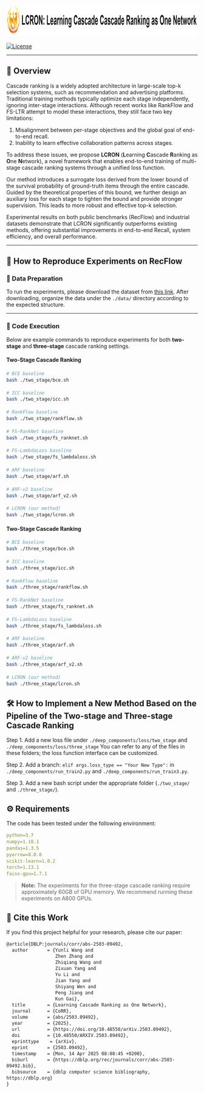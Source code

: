 # <img src="./images/lcron.png" width="2400" height="80" style="vertical-align: middle; display: inline-block;">

[![License](https://img.shields.io/badge/license-CC%20BY--SA%204.0-green)](https://github.com/RecFlow-nips24/RecFlow-nips24/blob/main/LICENSE)

---

## 📘 Overview

Cascade ranking is a widely adopted architecture in large-scale top-k selection systems, such as recommendation and advertising platforms. Traditional training methods typically optimize each stage independently, ignoring inter-stage interactions. Although recent works like RankFlow and FS-LTR attempt to model these interactions, they still face two key limitations:
1) Misalignment between per-stage objectives and the global goal of end-to-end recall.
2) Inability to learn effective collaboration patterns across stages.

To address these issues, we propose **LCRON** (**L**earning **C**ascade **R**anking as **O**ne **N**etwork), a novel framework that enables end-to-end training of multi-stage cascade ranking systems through a unified loss function.

Our method introduces a surrogate loss derived from the lower bound of the survival probability of ground-truth items through the entire cascade. Guided by the theoretical properties of this bound, we further design an auxiliary loss for each stage to tighten the bound and provide stronger supervision. This leads to more robust and effective top-k selection.

Experimental results on both public benchmarks (RecFlow) and industrial datasets demonstrate that LCRON significantly outperforms existing methods, offering substantial improvements in end-to-end Recall, system efficiency, and overall performance.

---

## 🔁 How to Reproduce Experiments on RecFlow

### 📁 Data Preparation

To run the experiments, please download the dataset from [this link](https://rec.ustc.edu.cn/share/883adf20-7e44-11ef-90e2-9beaf2bdc778). After downloading, organize the data under the `./data/` directory according to the expected structure.

---

### 🧪 Code Execution

Below are example commands to reproduce experiments for both **two-stage** and **three-stage** cascade ranking settings.

#### Two-Stage Cascade Ranking

```bash
# BCE baseline
bash ./two_stage/bce.sh

# ICC baseline
bash ./two_stage/icc.sh

# RankFlow baseline
bash ./two_stage/rankflow.sh

# FS-RankNet baseline
bash ./two_stage/fs_ranknet.sh

# FS-LambdaLoss baseline
bash ./two_stage/fs_lambdaloss.sh

# ARF baseline
bash ./two_stage/arf.sh

# ARF-v2 baseline
bash ./two_stage/arf_v2.sh

# LCRON (our method)
bash ./two_stage/lcron.sh
```


#### Two-Stage Cascade Ranking

```bash
# BCE baseline
bash ./three_stage/bce.sh

# ICC baseline
bash ./three_stage/icc.sh

# RankFlow baseline
bash ./three_stage/rankflow.sh

# FS-RankNet baseline
bash ./three_stage/fs_ranknet.sh

# FS-LambdaLoss baseline
bash ./three_stage/fs_lambdaloss.sh

# ARF baseline
bash ./three_stage/arf.sh

# ARF-v2 baseline
bash ./three_stage/arf_v2.sh

# LCRON (our method)
bash ./three_stage/lcron.sh
```

## 🛠️ How to Implement a New Method Based on the Pipeline of the Two-stage and Three-stage Cascade Ranking

Step 1. Add a new loss file under ```./deep_components/loss/two_stage``` and ```./deep_components/loss/three_stage``` You can refer to any of the files in these folders; the loss function interface can be customized.

Step 2. Add a branch: ```elif args.loss_type == "Your New Type":``` in ```./deep_components/run_train2.py``` and ```./deep_components/run_train3.py```.

Step 3. Add a new bash script under the appropriate folder (```./two_stage/``` and ```./three_stage/```).

## ⚙️ Requirements
The code has been tested under the following environment:

```yaml
python=3.7
numpy=1.18.1
pandas=1.3.5
pyarrow=8.0.0
scikit-learn=1.0.2
torch=1.13.1
faiss-gpu=1.7.1
```

> **Note:** The experiments for the three-stage cascade ranking require approximately 60GB of GPU memory. We recommend running these experiments on A800 GPUs.

## 📎 Cite this Work

If you find this project helpful for your research, please cite our paper:

```
@article{DBLP:journals/corr/abs-2503-09492,
  author       = {Yunli Wang and
                  Zhen Zhang and
                  Zhiqiang Wang and
                  Zixuan Yang and
                  Yu Li and
                  Jian Yang and
                  Shiyang Wen and
                  Peng Jiang and
                  Kun Gai},
  title        = {Learning Cascade Ranking as One Network},
  journal      = {CoRR},
  volume       = {abs/2503.09492},
  year         = {2025},
  url          = {https://doi.org/10.48550/arXiv.2503.09492},
  doi          = {10.48550/ARXIV.2503.09492},
  eprinttype    = {arXiv},
  eprint       = {2503.09492},
  timestamp    = {Mon, 14 Apr 2025 08:08:45 +0200},
  biburl       = {https://dblp.org/rec/journals/corr/abs-2503-09492.bib},
  bibsource    = {dblp computer science bibliography, https://dblp.org}
}
```